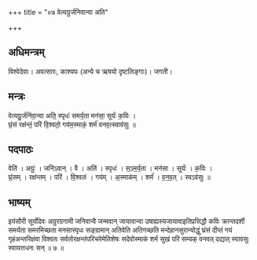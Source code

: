 +++
title = "०७ वेत्यग्रुर्जनिवान्वा अति"

+++
## अधिमन्त्रम्
विश्वेदेवाः। अवत्सारः, काश्यपः (अन्ये च ऋषयो दृष्टलिङ्गाः)। जगती।

## मन्त्रः
वेत्यग्रु॒र्जनि॑वा॒न्वा अति॒ स्पृधः॑ समर्य॒ता मन॑सा॒ सूर्यः॑ क॒विः ।  
घ्रं॒सं रक्ष॑न्तं॒ परि॑ वि॒श्वतो॒ गय॑म॒स्माकं॒ शर्म॑ वनव॒त्स्वाव॑सुः ॥

## पदपाठः
वेति॑ । अग्रुः॑ । जनि॑ऽवान् । वै । अति॑ । स्पृधः॑ । स॒ऽम॒र्य॒ता । मन॑सा । सूर्यः॑ । क॒विः ।  
घ्रं॒सम् । रक्ष॑न्तम् । परि॑ । वि॒श्वतः॑ । गय॑म् । अ॒स्माक॑म् । शर्म॑ । व॒न॒व॒त् । स्वऽव॑सुः ॥

## भाष्यम्
इयंसौरी सूर्योदेवः अग्रुरग्रगामी जनिवान्वै जन्मवान् जायावान्वा उषाह्यस्यजायावाइतिप्रसिद्धौ कविः क्रान्तदर्शी समर्यता समरमिच्छता मनसास्पृधः सङ्ग्रामान् अतिवेति अतिगच्छति मन्देहानसुरान्योद्धुं घ्रंसं दीप्तं गयं गृहंअन्तरिक्षंवा विश्वतः सर्वतोरक्षन्तंपरिचरेमेतिशेषः सदेवोस्माकं शर्म सुखं परि सम्यक् वनवत् दद्यात् स्वावसुः स्वायत्तधनः सन् ॥ ७ ॥
